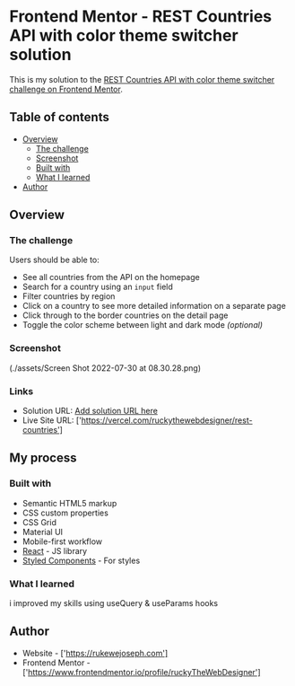 # Frontend Mentor - REST Countries API with color theme switcher solution

This is my solution to the [REST Countries API with color theme switcher challenge on Frontend Mentor](https://www.frontendmentor.io/challenges/rest-countries-api-with-color-theme-switcher-5cacc469fec04111f7b848ca).

## Table of contents

- [Overview](#overview)
  - [The challenge](#the-challenge)
  - [Screenshot](#screenshot)
  - [Built with](#built-with)
  - [What I learned](#what-i-learned)
- [Author](#author)

## Overview

### The challenge

Users should be able to:

- See all countries from the API on the homepage
- Search for a country using an `input` field
- Filter countries by region
- Click on a country to see more detailed information on a separate page
- Click through to the border countries on the detail page
- Toggle the color scheme between light and dark mode _(optional)_

### Screenshot

(./assets/Screen Shot 2022-07-30 at 08.30.28.png)

### Links

- Solution URL: [Add solution URL here](https://your-solution-url.com)
- Live Site URL: ['https://vercel.com/ruckythewebdesigner/rest-countries']

## My process

### Built with

- Semantic HTML5 markup
- CSS custom properties
- CSS Grid
- Material UI
- Mobile-first workflow
- [React](https://reactjs.org/) - JS library
- [Styled Components](https://styled-components.com/) - For styles

### What I learned

i improved my skills using useQuery & useParams hooks

## Author

- Website - ['https://rukewejoseph.com']
- Frontend Mentor - ['https://www.frontendmentor.io/profile/ruckyTheWebDesigner']
